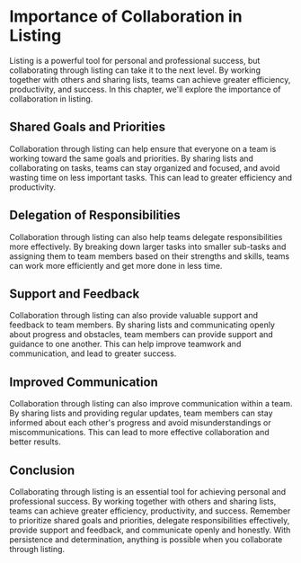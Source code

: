 Importance of Collaboration in Listing
================================================================================

Listing is a powerful tool for personal and professional success, but collaborating through listing can take it to the next level. By working together with others and sharing lists, teams can achieve greater efficiency, productivity, and success. In this chapter, we'll explore the importance of collaboration in listing.

Shared Goals and Priorities
---------------------------

Collaboration through listing can help ensure that everyone on a team is working toward the same goals and priorities. By sharing lists and collaborating on tasks, teams can stay organized and focused, and avoid wasting time on less important tasks. This can lead to greater efficiency and productivity.

Delegation of Responsibilities
------------------------------

Collaboration through listing can also help teams delegate responsibilities more effectively. By breaking down larger tasks into smaller sub-tasks and assigning them to team members based on their strengths and skills, teams can work more efficiently and get more done in less time.

Support and Feedback
--------------------

Collaboration through listing can also provide valuable support and feedback to team members. By sharing lists and communicating openly about progress and obstacles, team members can provide support and guidance to one another. This can help improve teamwork and communication, and lead to greater success.

Improved Communication
----------------------

Collaboration through listing can also improve communication within a team. By sharing lists and providing regular updates, team members can stay informed about each other's progress and avoid misunderstandings or miscommunications. This can lead to more effective collaboration and better results.

Conclusion
----------

Collaborating through listing is an essential tool for achieving personal and professional success. By working together with others and sharing lists, teams can achieve greater efficiency, productivity, and success. Remember to prioritize shared goals and priorities, delegate responsibilities effectively, provide support and feedback, and communicate openly and honestly. With persistence and determination, anything is possible when you collaborate through listing.
